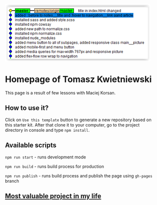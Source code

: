 ![Lista commitów](./gh/commitsList.PNG)

# Homepage of Tomasz Kwietniewski

This page is a result of few lessons with Maciej Korsan.

## How to use it?

Click on `Use this template` button to generate a new repository based on this starter kit. After that clone it to your computer, go to the project directory in console and type `npm install`.

## Available scripts

`npm run start` - runs development mode

`npm run build` - runs build process for production

`npm run publish` - runs build process and publish the page using `gh-pages` branch

## [Most valuable project in my life](https://docs.google.com/spreadsheets/d/e/2PACX-1vRp1PenhYY0-O0WewbsiRf6ggpLbJojuEl6JwLxOspWgxGShl4RE5nR92RnJZ9j2VlXMf29hUX-qGRh/pubhtml)
